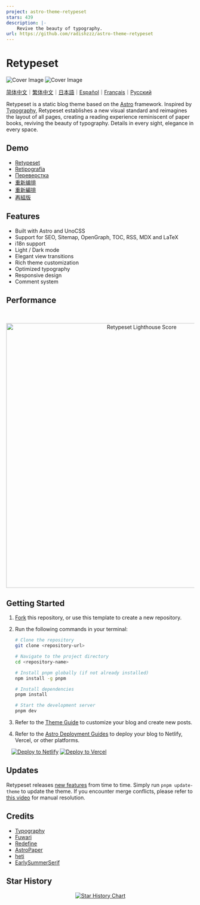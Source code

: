```yaml
---
project: astro-theme-retypeset
stars: 439
description: |-
    Revive the beauty of typography.
url: https://github.com/radishzzz/astro-theme-retypeset
---
```


# Retypeset

![Cover Image](assets/images/v1/retypeset-en-desktop.webp)
![Cover Image](assets/images/v1/retypeset-en-mobile.webp)

[简体中文](assets/docs/README.zh.md)｜[繁体中文](assets/docs/README.zh-tw.md)｜[日本語](assets/docs/README.ja.md)｜[Español](assets/docs/README.es.md)｜[Français](assets/docs/README.fr.md)｜[Русский](assets/docs/README.ru.md)

Retypeset is a static blog theme based on the [Astro](https://astro.build/) framework. Inspired by [Typography](https://astro-theme-typography.vercel.app/), Retypeset establishes a new visual standard and reimagines the layout of all pages, creating a reading experience reminiscent of paper books, reviving the beauty of typography. Details in every sight, elegance in every space.

## Demo

- [Retypeset](https://retypeset.radishzz.cc/en/)
- [Retipografía](https://retypeset.radishzz.cc/es/)
- [Переверстка](https://retypeset.radishzz.cc/ru/)
- [重新编排](https://retypeset.radishzz.cc/)
- [重新編排](https://retypeset.radishzz.cc/zh-tw/)
- [再組版](https://retypeset.radishzz.cc/ja/)

## Features

- Built with Astro and UnoCSS
- Support for SEO, Sitemap, OpenGraph, TOC, RSS, MDX and LaTeX
- i18n support
- Light / Dark mode
- Elegant view transitions
- Rich theme customization
- Optimized typography
- Responsive design
- Comment system

## Performance

<br>
<p align="center">
  <a href="https://pagespeed.web.dev/analysis?url=https%3A%2F%2Fretypeset.radishzz.cc%2Fen%2F&form_factor=desktop">
    <img width="710" alt="Retypeset Lighthouse Score" src="assets/images/retypeset-lighthouse-score.svg">
  <a>
</p>

## Getting Started

1. [Fork](https://github.com/radishzzz/astro-theme-retypeset/fork) this repository, or use this template to create a new repository.
2. Run the following commands in your terminal:

   ```bash
   # Clone the repository
   git clone <repository-url>

   # Navigate to the project directory
   cd <repository-name>

   # Install pnpm globally (if not already installed)
   npm install -g pnpm

   # Install dependencies
   pnpm install

   # Start the development server
   pnpm dev
   ```

3. Refer to the [Theme Guide](https://retypeset.radishzz.cc/en/posts/theme-guide/) to customize your blog and create new posts.
4. Refer to the [Astro Deployment Guides](https://docs.astro.build/en/guides/deploy/) to deploy your blog to Netlify, Vercel, or other platforms.

&emsp;[![Deploy to Netlify](assets/images/deploy-netlify.svg)](https://app.netlify.com/start) [![Deploy to Vercel](assets/images/deploy-vercel.svg)](https://vercel.com/new)

## Updates

Retypeset releases [new features](https://github.com/radishzzz/astro-theme-retypeset/issues/18) from time to time. Simply run `pnpm update-theme` to update the theme. If you encounter merge conflicts, please refer to [this video](https://youtu.be/lz5OuKzvadQ?si=sH_ALNgqxrYqNVQT) for manual resolution.

## Credits

- [Typography](https://github.com/moeyua/astro-theme-typography)
- [Fuwari](https://github.com/saicaca/fuwari)
- [Redefine](https://github.com/EvanNotFound/hexo-theme-redefine)
- [AstroPaper](https://github.com/satnaing/astro-paper)
- [heti](https://github.com/sivan/heti)
- [EarlySummerSerif](https://github.com/GuiWonder/EarlySummerSerif)

## Star History

<p align="center">
<a href="https://star-history.com/#radishzzz/astro-theme-retypeset&Date">
  <picture>
    <source media="(prefers-color-scheme: dark)" srcset="https://api.star-history.com/svg?repos=radishzzz/astro-theme-retypeset&type=Date&theme=dark" />
    <source media="(prefers-color-scheme: light)" srcset="https://api.star-history.com/svg?repos=radishzzz/astro-theme-retypeset&type=Date" />
    <img alt="Star History Chart" src="https://api.star-history.com/svg?repos=radishzzz/astro-theme-retypeset&type=Date" />
  </picture>
</p>

